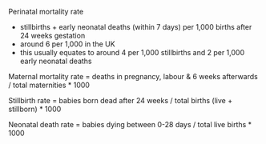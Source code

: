Perinatal mortality rate  
* stillbirths \+ early neonatal deaths (within 7 days) per 1,000 births after 24 weeks gestation
* around 6 per 1,000 in the UK
* this usually equates to around 4 per 1,000 stillbirths and 2 per 1,000 early neonatal deaths

  
Maternal mortality rate \= deaths in pregnancy, labour \& 6 weeks afterwards / total maternities \* 1000  
  
Stillbirth rate \= babies born dead after 24 weeks / total births (live \+ stillborn) \* 1000  
  
Neonatal death rate \= babies dying between 0\-28 days / total live births \* 1000